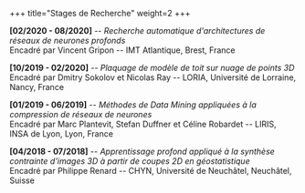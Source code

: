 +++
title="Stages de Recherche"
weight=2
+++

**[02/2020 - 08/2020]** -- *Recherche automatique d'architectures de réseaux de neurones profonds*  
Encadré par Vincent Gripon -- IMT Atlantique, Brest, France

**[10/2019 - 02/2020]** -- *Plaquage de modèle de toit sur nuage de points 3D*  
Encadré par Dmitry Sokolov et Nicolas Ray -- LORIA, Université de Lorraine, Nancy, France

**[01/2019 - 06/2019]** -- *Méthodes de Data Mining appliquées à la compression de réseaux de neurones*  
Encadré par Marc Plantevit, Stefan Duffner et Céline Robardet -- LIRIS, INSA de Lyon, Lyon, France

**[04/2018 - 07/2018]** -- *Apprentissage profond appliqué à la synthèse contrainte d'images 3D à partir de coupes 2D en géostatistique*  
Encadré par Philippe Renard -- CHYN, Université de Neuchâtel, Neuchâtel, Suisse